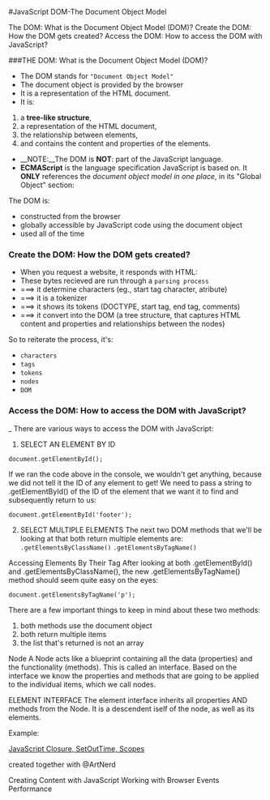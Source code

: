 #JavaScript DOM-The Document Object Model


The DOM: What is the Document Object Model (DOM)?
Create the DOM: How the DOM gets created? 
Access the DOM: How to access the DOM with JavaScript?

###THE DOM: What is the Document Object Model (DOM)?
- The DOM stands for `"Document Object Model"` 
- The document object is provided by the browser
- It is a representation of the HTML document. 
- It is:
1) a __tree-like structure__, 
2) a representation of the HTML document, 
3) the relationship between elements, 
4) and contains the content and properties of the elements.
- __NOTE:__The DOM is __NOT__: part of the JavaScript language.
- __ECMAScript__ is the language specification JavaScript is based on. It __ONLY__ references the _document object model in one place_, in its "Global Object" section:

The DOM is:
- constructed from the browser
- globally accessible by JavaScript code using the document object
- used all of the time 

### Create the DOM: How the DOM gets created? 
- When you request a website, it responds with HTML: 
- These bytes recieved are run through a `parsing process` 
- ===> it determine characters (eg., start tag character, atribute) 
- ===> it is a tokenizer 
- ===> it shows its tokens (DOCTYPE, start tag, end tag, comments) 
- ===> it convert into the DOM (a tree structure, that captures HTML content and properties and relationships between the nodes)

So to reiterate the process, it's:
- `characters`
- `tags`
- `tokens`
- `nodes`
- `DOM`


### Access the DOM: How to access the DOM with JavaScript?
_ There are various ways to access the DOM with JavaScript:

1) SELECT AN ELEMENT BY ID
```
document.getElementById();
```
If we ran the code above in the console, we wouldn't get anything, because we did not tell it the ID of any element to get! We need to pass a string to .getElementById() of the ID of the element that we want it to find and subsequently return to us:
``` 
document.getElementById('footer');
```

2) SELECT MULTIPLE ELEMENTS 
The next two DOM methods that we'll be looking at that both return multiple elements are:
`.getElementsByClassName()`
`.getElementsByTagName()`

Accessing Elements By Their Tag
After looking at both .getElementById() and .getElementsByClassName(), the new .getElementsByTagName() method should seem quite easy on the eyes:

```
document.getElementsByTagName('p');
```
There are a few important things to keep in mind about these two methods:
1) both methods use the document object
2) both return multiple items
3) the list that's returned is not an array

Node
A Node acts like a blueprint containing all the data (properties) and the functionality (methods). This is called an interface. Based on the interface we know the properties and methods that are going to be applied to the individual items, which we call nodes.

ELEMENT INTERFACE
The element interface inherits all properties AND methods from the Node. It is a descendent iself of the node, as well as its elements.

Example:



[JavaScript Closure, SetOutTime, Scopes](https://medium.com/coderbyte/a-tricky-javascript-interview-question-asked-by-google-and-amazon-48d212890703)


created together with @ArtNerd 



Creating Content with JavaScript
Working with Browser Events
Performance


